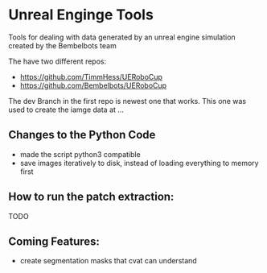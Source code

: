 # Unreal Enginge Tools
Tools for dealing with data generated by an unreal engine simulation created by the Bembelbots team

The have two different repos:  
- https://github.com/TimmHess/UERoboCup
- https://github.com/Bembelbots/UERoboCup

The dev Branch in the first repo is newest one that works. This one was used to create the iamge data at ...

## Changes to the Python Code
- made the script python3 compatible
- save images iteratively to disk, instead of loading everything to memory first

## How to run the patch extraction:
TODO

## Coming Features:
- create segmentation masks that cvat can understand